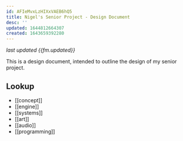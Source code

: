 ```yaml
---
id: AFIeMvxLzHIXxVAEB6hQ5
title: Nigel's Senior Project - Design Document
desc: ''
updated: 1644812664307
created: 1643659392280
---
```

*last updated {{fm.updated}}*

This is a design document, intended to outline the design of my senior project. 

## Lookup

- [[concept]]
- [[engine]]
- [[systems]]
- [[art]]
- [[audio]]
- [[programming]]
